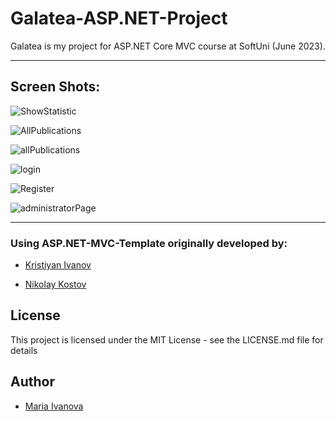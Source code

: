 # Galatea-ASP.NET-Project

Galatea is my project for ASP.NET Core MVC course at SoftUni (June 2023).

----------

## Screen Shots:

![ShowStatistic](https://github.com/mariaIvanova-vn/Galatea-ASP.NET-Project/assets/105202530/1aac6064-ce6e-4488-bb2a-9d7e286b640c)

![AllPublications](https://github.com/mariaIvanova-vn/Galatea-ASP.NET-Project/assets/105202530/6cf03ae1-b8f9-47f8-a70a-4e1559853b5c)

![allPublications](https://github.com/mariaIvanova-vn/Galatea-ASP.NET-Project/assets/105202530/52000bb9-ebcd-470b-a234-3ec91804352f)

![login](https://github.com/mariaIvanova-vn/Galatea-ASP.NET-Project/assets/105202530/1b9763d4-dbf5-404c-bb71-d8a35789a523)

![Register](https://github.com/mariaIvanova-vn/Galatea-ASP.NET-Project/assets/105202530/1241a792-e89d-45dd-9805-7bf9a982521d)

![administratorPage](https://github.com/mariaIvanova-vn/Galatea-ASP.NET-Project/assets/105202530/ef473848-252d-4f8e-9d72-2a808a62eeda)

----------

### Using ASP.NET-MVC-Template originally developed by:

- [Kristiyan Ivanov](https://github.com/KrIsKa7a)

- [Nikolay Kostov](https://github.com/NikolayIT)


## License

This project is licensed under the MIT License - see the LICENSE.md file for details

## Author
- [Maria Ivanova](https://github.com/mariaIvanova-vn)


